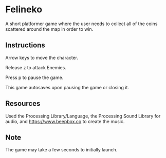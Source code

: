 # Felineko
A short platformer game where the user needs to collect all of the coins scattered around the map in order to win.

## Instructions
Arrow keys to move the character.

Release z to attack Enemies.

Press p to pause the game.

This game autosaves upon pausing the game or closing it.

## Resources
Used the Processing Library/Language, the Processing Sound Library for audio, and https://www.beepbox.co to create the music.

## Note
The game may take a few seconds to initially launch.
